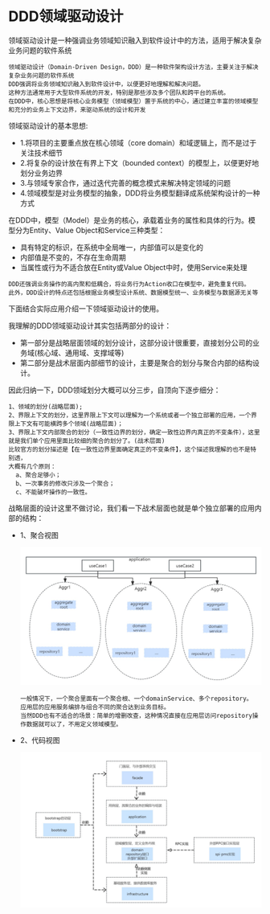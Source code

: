 # DDD领域驱动设计

领域驱动设计是一种强调业务领域知识融入到软件设计中的方法，适用于解决复杂业务问题的软件系统

```
领域驱动设计（Domain-Driven Design，DDD）是一种软件架构设计方法，主要关注于解决复杂业务问题的软件系统
DDD强调将业务领域知识融入到软件设计中，以便更好地理解和解决问题。
这种方法通常用于大型软件系统的开发，特别是那些涉及多个团队和跨平台的系统。
在DDD中，核心思想是将核心业务模型（领域模型）置于系统的中心，通过建立丰富的领域模型和充分的业务上下文边界，来驱动系统的设计和开发
```

领域驱动设计的基本思想:
- 1.将项目的主要重点放在核心领域（core domain）和域逻辑上，而不是过于关注技术细节
- 2.将复杂的设计放在有界上下文（bounded context）的模型上，以便更好地划分业务边界
- 3.与领域专家合作，通过迭代完善的概念模式来解决特定领域的问题
- 4.领域模型是对业务模型的抽象，DDD将业务模型翻译成系统架构设计的一种方式

在DDD中，模型（Model）是业务的核心，承载着业务的属性和具体的行为。模型分为Entity、Value Object和Service三种类型：

- 具有特定的标识，在系统中全局唯一，内部值可以是变化的
- 内部值是不变的，不存在生命周期
- 当属性或行为不适合放在Entity或Value Object中时，使用Service来处理

```
DDD还强调业务操作的高内聚和低耦合，将业务行为Action收口在模型中，避免重复代码。
此外，DDD设计的特点还包括根据业务模型设计系统、数据模型统一、业务模型与数据源无关等
```


下面结合实际应用介绍一下领域驱动设计的使用。

我理解的DDD领域驱动设计其实包括两部分的设计：

- 第一部分是战略层面领域的划分设计，这部分设计很重要，直接划分公司的业务域(核心域、通用域、支撑域等)
- 第二部分是战术层面内部细节的设计，主要是聚合的划分与聚合内部的结构设计。

因此归纳一下，DDD领域划分大概可以分三步，自顶向下逐步细分：

```
1、领域的划分(战略层面);
2、界限上下文的划分，这里界限上下文可以理解为一个系统或者一个独立部署的应用，一个界限上下文有可能横跨多个领域(战略层面)；
3、界限上下文内部聚合的划分（一致性边界的划分，确定一致性边界内真正的不变条件），这里就是我们单个应用里面比较细的聚合的划分了。(战术层面)
比较官方的划分描述是【在一致性边界里面确定真正的不变条件】，这个描述我理解的也不是特别透，
大概有几个原则：
  a、聚合足够小；
  b、一次事务的修改只涉及一个聚合；
  c、不能破坏操作的一致性。
```

战略层面的设计这里不做讨论，我们看一下战术层面也就是单个独立部署的应用内部的结构：

- 1、聚合视图

  ![aggregation](image/aggregation.png)

  ```
  一般情况下，一个聚合里面有一个聚合根、一个domainService、多个repository。
  应用层的应用服务编排与组合不同的聚合达到业务目标。
  当然DDD也有不适合的场景：简单的增删改查，这种情况直接在应用层访问repository操作数据就可以了，不用定义领域模型。
  ```

- 2、代码视图

  ![ddd](image/ddd.png)
